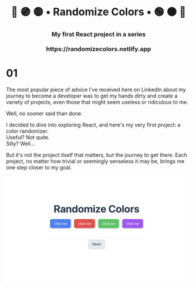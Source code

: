 <h1 align="center">🔴 🟣 🟡 • Randomize Colors • 🟢 🟠 🔵 </h1>
<h3 align="center">My first React project in a series<br>
<br>
https://randomizecolors.netlify.app

# 01
The most popular piece of advice I've received here on LinkedIn about my journey to become a developer was to get my hands dirty and create a variety of projects, even those that might seem useless or ridiculous to me.

Well, no sooner said than done.

I decided to dive into exploring React, and here's my very first project: a color randomizer.<br>
Useful? Not quite.<br>
Silly? Well...

But it's not the project itself that matters, but the journey to get there. 
Each project, no matter how trivial or seemingly senseless it may be, brings me one step closer to my goal.

<p align="center">
  <img src="screenshot/randomize-colors.png" alt="Size Limit CLI" width="738">
</p>